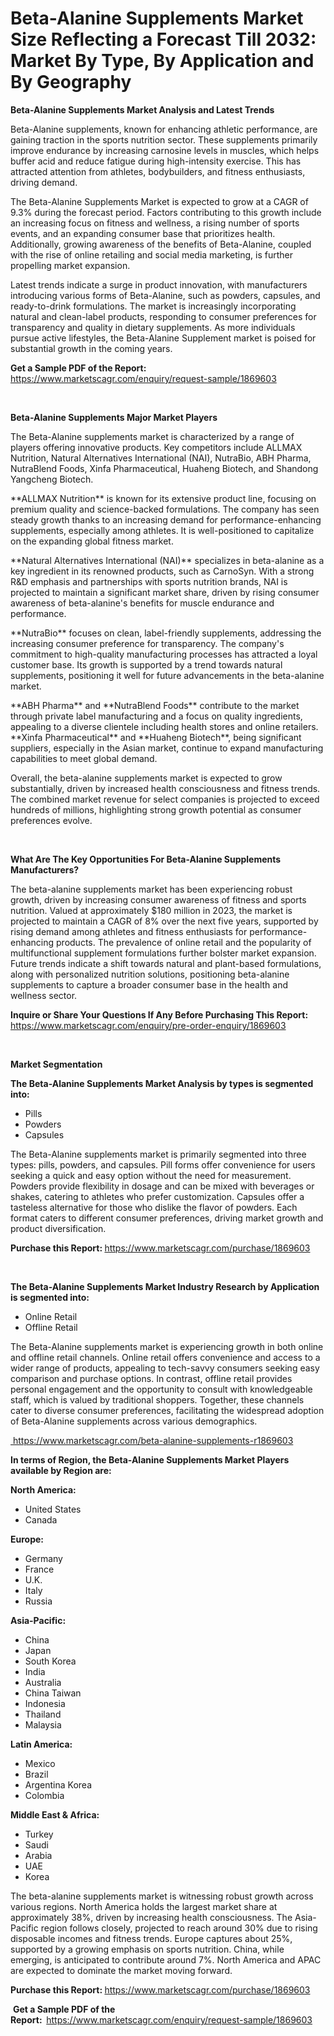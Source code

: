 <p><h1>Beta-Alanine Supplements Market Size Reflecting a Forecast Till 2032: Market By Type, By Application and By Geography</h1></p><p><strong>Beta-Alanine Supplements Market Analysis and Latest Trends</strong></p>
<p><p>Beta-Alanine supplements, known for enhancing athletic performance, are gaining traction in the sports nutrition sector. These supplements primarily improve endurance by increasing carnosine levels in muscles, which helps buffer acid and reduce fatigue during high-intensity exercise. This has attracted attention from athletes, bodybuilders, and fitness enthusiasts, driving demand.</p><p>The Beta-Alanine Supplements Market is expected to grow at a CAGR of 9.3% during the forecast period. Factors contributing to this growth include an increasing focus on fitness and wellness, a rising number of sports events, and an expanding consumer base that prioritizes health. Additionally, growing awareness of the benefits of Beta-Alanine, coupled with the rise of online retailing and social media marketing, is further propelling market expansion.</p><p>Latest trends indicate a surge in product innovation, with manufacturers introducing various forms of Beta-Alanine, such as powders, capsules, and ready-to-drink formulations. The market is increasingly incorporating natural and clean-label products, responding to consumer preferences for transparency and quality in dietary supplements. As more individuals pursue active lifestyles, the Beta-Alanine Supplement market is poised for substantial growth in the coming years.</p></p>
<p><strong>Get a Sample PDF of the Report:&nbsp;</strong> <a href="https://www.marketscagr.com/enquiry/request-sample/1869603?utm_campaign=3170&utm_medium=2&utm_source=Github&utm_content=ia&utm_term=19042025&utm_id=beta-alanine-supplements">https://www.marketscagr.com/enquiry/request-sample/1869603</a></p>
<p>&nbsp;</p>
<p><strong>Beta-Alanine Supplements Major Market Players</strong></p>
<p><p>The Beta-Alanine supplements market is characterized by a range of players offering innovative products. Key competitors include ALLMAX Nutrition, Natural Alternatives International (NAI), NutraBio, ABH Pharma, NutraBlend Foods, Xinfa Pharmaceutical, Huaheng Biotech, and Shandong Yangcheng Biotech.</p><p>**ALLMAX Nutrition** is known for its extensive product line, focusing on premium quality and science-backed formulations. The company has seen steady growth thanks to an increasing demand for performance-enhancing supplements, especially among athletes. It is well-positioned to capitalize on the expanding global fitness market.</p><p>**Natural Alternatives International (NAI)** specializes in beta-alanine as a key ingredient in its renowned products, such as CarnoSyn. With a strong R&D emphasis and partnerships with sports nutrition brands, NAI is projected to maintain a significant market share, driven by rising consumer awareness of beta-alanine's benefits for muscle endurance and performance.</p><p>**NutraBio** focuses on clean, label-friendly supplements, addressing the increasing consumer preference for transparency. The company's commitment to high-quality manufacturing processes has attracted a loyal customer base. Its growth is supported by a trend towards natural supplements, positioning it well for future advancements in the beta-alanine market.</p><p>**ABH Pharma** and **NutraBlend Foods** contribute to the market through private label manufacturing and a focus on quality ingredients, appealing to a diverse clientele including health stores and online retailers. **Xinfa Pharmaceutical** and **Huaheng Biotech**, being significant suppliers, especially in the Asian market, continue to expand manufacturing capabilities to meet global demand.</p><p>Overall, the beta-alanine supplements market is expected to grow substantially, driven by increased health consciousness and fitness trends. The combined market revenue for select companies is projected to exceed hundreds of millions, highlighting strong growth potential as consumer preferences evolve.</p></p>
<p>&nbsp;</p>
<p><strong>What Are The Key Opportunities For Beta-Alanine Supplements Manufacturers?</strong></p>
<p><p>The beta-alanine supplements market has been experiencing robust growth, driven by increasing consumer awareness of fitness and sports nutrition. Valued at approximately $180 million in 2023, the market is projected to maintain a CAGR of 8% over the next five years, supported by rising demand among athletes and fitness enthusiasts for performance-enhancing products. The prevalence of online retail and the popularity of multifunctional supplement formulations further bolster market expansion. Future trends indicate a shift towards natural and plant-based formulations, along with personalized nutrition solutions, positioning beta-alanine supplements to capture a broader consumer base in the health and wellness sector.</p></p>
<p><strong>Inquire or Share Your Questions If Any Before Purchasing This Report:</strong> <a href="https://www.marketscagr.com/enquiry/pre-order-enquiry/1869603?utm_campaign=3170&utm_medium=2&utm_source=Github&utm_content=ia&utm_term=19042025&utm_id=beta-alanine-supplements">https://www.marketscagr.com/enquiry/pre-order-enquiry/1869603</a></p>
<p>&nbsp;</p>
<p><strong>Market Segmentation</strong></p>
<p><strong>The Beta-Alanine Supplements Market Analysis by types is segmented into:</strong></p>
<p><ul><li>Pills</li><li>Powders</li><li>Capsules</li></ul></p>
<p><p>The Beta-Alanine supplements market is primarily segmented into three types: pills, powders, and capsules. Pill forms offer convenience for users seeking a quick and easy option without the need for measurement. Powders provide flexibility in dosage and can be mixed with beverages or shakes, catering to athletes who prefer customization. Capsules offer a tasteless alternative for those who dislike the flavor of powders. Each format caters to different consumer preferences, driving market growth and product diversification.</p></p>
<p><strong>Purchase this Report:&nbsp;</strong><a href="https://www.marketscagr.com/purchase/1869603?utm_campaign=3170&utm_medium=2&utm_source=Github&utm_content=ia&utm_term=19042025&utm_id=beta-alanine-supplements">https://www.marketscagr.com/purchase/1869603</a></p>
<p>&nbsp;</p>
<p><strong>The Beta-Alanine Supplements Market Industry Research by Application is segmented into:</strong></p>
<p><ul><li>Online Retail</li><li>Offline Retail</li></ul></p>
<p><p>The Beta-Alanine supplements market is experiencing growth in both online and offline retail channels. Online retail offers convenience and access to a wider range of products, appealing to tech-savvy consumers seeking easy comparison and purchase options. In contrast, offline retail provides personal engagement and the opportunity to consult with knowledgeable staff, which is valued by traditional shoppers. Together, these channels cater to diverse consumer preferences, facilitating the widespread adoption of Beta-Alanine supplements across various demographics.</p></p>
<p><a href="https://www.marketscagr.com/beta-alanine-supplements-r1869603?utm_campaign=3170&utm_medium=2&utm_source=Github&utm_content=ia&utm_term=19042025&utm_id=beta-alanine-supplements">&nbsp;https://www.marketscagr.com/beta-alanine-supplements-r1869603</a></p>
<p><strong>In terms of Region, the Beta-Alanine Supplements Market Players available by Region are:</strong></p>
<p>
    <p> <strong> North America: </strong>
        <ul>
            <li>United States</li>
            <li>Canada</li>
        </ul>
        </p> 
    <p> <strong> Europe: </strong>
        <ul>
            <li>Germany</li>
            <li>France</li>
            <li>U.K.</li>
            <li>Italy</li>
            <li>Russia</li>
        </ul>
        </p> 
    <p> <strong> Asia-Pacific: </strong>
        <ul>
            <li>China</li>
            <li>Japan</li>
            <li>South Korea</li>
            <li>India</li>
            <li>Australia</li>
            <li>China Taiwan</li>
            <li>Indonesia</li>
            <li>Thailand</li>
            <li>Malaysia</li>
        </ul>
        </p> 
    <p> <strong> Latin America: </strong>
        <ul>
            <li>Mexico</li>
            <li>Brazil</li>
            <li>Argentina Korea</li>
            <li>Colombia</li>
        </ul>
        </p> 
    <p> <strong> Middle East & Africa: </strong>
        <ul>
            <li>Turkey</li>
            <li>Saudi</li>
            <li>Arabia</li>
            <li>UAE</li>
            <li>Korea</li>
        </ul>
    </p>
    </p>
<p><p>The beta-alanine supplements market is witnessing robust growth across various regions. North America holds the largest market share at approximately 38%, driven by increasing health consciousness. The Asia-Pacific region follows closely, projected to reach around 30% due to rising disposable incomes and fitness trends. Europe captures about 25%, supported by a growing emphasis on sports nutrition. China, while emerging, is anticipated to contribute around 7%. North America and APAC are expected to dominate the market moving forward.</p></p>
<p><strong>Purchase this Report: </strong><a href="https://www.marketscagr.com/purchase/1869603?utm_campaign=3170&utm_medium=2&utm_source=Github&utm_content=ia&utm_term=19042025&utm_id=beta-alanine-supplements">https://www.marketscagr.com/purchase/1869603</a></p>
<p>&nbsp;<strong>Get a Sample PDF of the Report:&nbsp;&nbsp;</strong><a href="https://www.marketscagr.com/enquiry/request-sample/1869603?utm_campaign=3170&utm_medium=2&utm_source=Github&utm_content=ia&utm_term=19042025&utm_id=beta-alanine-supplements">https://www.marketscagr.com/enquiry/request-sample/1869603</a></p>
<p><strong></strong></p>
<p><p></p><p></p><p></p></p>